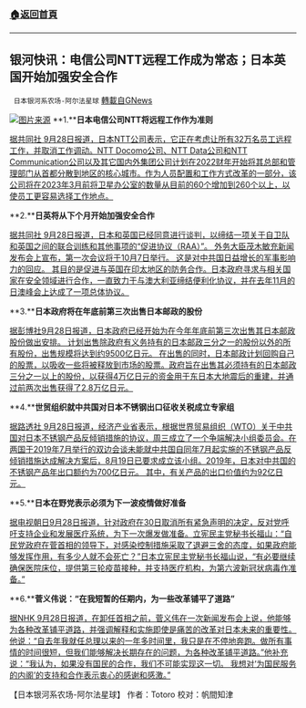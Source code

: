 ###  [:house:返回首頁](https://github.com/ourhimalayas/txt)
---


## 银河快讯：电信公司NTT远程工作成为常态；日本英国开始加强安全合作
` 日本银河系农场-阿尔法星球` [轉載自GNews](https://gnews.org/zh-hans/1561914/)

![](https://assets.gnews.org/wp-content/uploads/2021/09/图片2-30.png)[图片来源](https://www.sankei.com/)
**1.****日本电信公司NTT将远程工作作为准则**

[据共同社  9月28日报道，日本NTT公司表示，它正在考虑让所有32万名员工远程工作，并取消工作调动。NTT Docomo公司、NTT Data公司和NTT Communication公司以及其它国内外集团公司计划在2022财年开始将其总部和管理部门从首都分散到地区的核心城市。作为人员配置和工作方式改革的一部分，该公司将在2023年3月前将卫星办公室的数量从目前的60个增加到260个以上，以使员工更容易选择工作地点。](https://english.kyodonews.net/news/2021/09/cbc5ab620b29-japan-telecom-ntt-eyes-remote-work-as-norm-for-all-320000-employees.html)

**2.****日英将从下个月开始加强安全合作**

[据共同社 9月28日报道，日本和英国已经同意进行谈判，以缔结一项关于自卫队和英国之间的联合训练和其他事项的“促进协议（RAA）”。 外务大臣茂木敏充新闻发布会上宣布，第一次会议将于10月7日举行。 这是对中共国日益增长的军事影响力的回应。 其目的是促进与英国在印太地区的防务合作。日本政府寻求与相关国家在安全领域进行合作，一直致力于与澳大利亚缔结便利化协议，并在去年11月的日澳峰会上达成了一项总体协议。](https://news.yahoo.co.jp/articles/36850750c23ad08229c6a3a96b669c0a3fa7dda5)

**3.****日本政府将在年底前第三次出售日本邮政的股份**

[据彭博社9月28日报道，日本政府已经开始为在今年年底前第三次出售其日本邮政股份做出安排。 计划出售除政府有义务持有的日本邮政三分之一的股份以外的所有股份，出售规模将达到约9500亿日元。 在出售的同时，日本邮政计划回购自己的股票，以吸收一些将被释放到市场的股票。政府旨在出售其必须持有的日本邮政三分之一以上的股份，以获得4万亿日元的资金用于东日本大地震后的重建，并通过前两次出售获得了2.8万亿日元。](https://news.yahoo.co.jp/articles/5ee6a9b4dc3e75ef0faaa51984417173dde7e9cd)

**4.****世贸组织就中共国对日本不锈钢出口征收关税成立专家组**

[据路透社 9月28日报道，经济产业省表示，根据世界贸易组织（WTO）关于中共国对日本不锈钢产品反倾销措施的协议，周三成立了一个争端解决小组委员会。在两国于2019年7月举行的双边会谈未能就中共国自同年7月起实施的不锈钢产品反倾销措施达成解决方案后，8月19日已要求成立该小组。2019年，日本对中共国的不锈钢产品年出口额约为700亿日元。 其中，有关产品的出口价值约为92亿日元。](https://news.yahoo.co.jp/articles/270c414fbbca47ceb4760f3390e00467982b1258)

**5.****日本在野党表示必须为下一波疫情做好准备**

[据电视朝日9月28日报道，针对政府在30日取消所有紧急声明的决定，反对党呼吁支持企业和发展医疗系统，为下一次爆发做准备。立宪民主党秘书长福山：“自民党政府在菅首相的领导下，对感染控制措施采取了退避三舍的态度，如果政府能够发挥作用，有多少人就不会死亡？”日本立宪民主党秘书长福山说，“有必要继续确保医院床位，提供第三轮疫苗接种，并支持医疗机构，为第六波新冠状病毒作准备。”](https://news.yahoo.co.jp/articles/3f3fee63895dd4be4a2419b184a35f06c4b773a9)

**6.****菅义伟说：“在我短暂的任期内，为一些改革铺平了道路”**

[据NHK 9月28日报道，在卸任首相之前，菅义伟在一次新闻发布会上说，他能够为各种改革铺平道路，并强调解释和实施即使是痛苦的改革对日本未来的重要性。他说：“自去年我就任总理以来的一年多时间里，我只是在不停地奔跑。做所有事情的时间很短，但我们能够解决长期存在的问题，为各种改革铺平道路。”他补充说：“我认为，如果没有国民的合作，我们不可能实现这一切。 我想对‘为国民服务的内阁’的支持和合作表示衷心的感谢和感激。”](https://www3.nhk.or.jp/news/html/20210928/k10013281481000.html?utm_int=news-politics_contents_list-items_001)

【日本银河系农场-阿尔法星球】
作者：Totoro
校对：帆間知津
